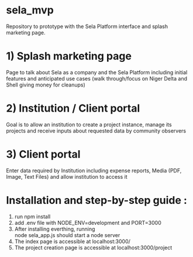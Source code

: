 # sela_mvp
Repository to prototype with the Sela Platform interface and splash marketing page. <br />
# 1) Splash marketing page <br />
Page to talk about Sela as a company and the Sela Platform including initial features and anticipated use cases (walk through/focus on Niger Delta and Shell giving money for cleanups) 
<br /> 
# 2) Institution / Client portal <br />
Goal is to allow an institution to create a project instance, manage its projects and receive inputs about requested data by community observers <br />
# 3) Client portal <br />
Enter data required by Institution including expense reports, Media (PDF, Image, Text Files) and allow institution to access it <br />
# Installation and step-by-step guide : <br />
1) run npm install
2) add .env file with NODE_ENV=development and PORT=3000
3) After installing everthing, running <br /> 
node sela_app.js should start a node server <br />
4) The index page is accessible at localhost:3000/ <br />
5) The project creation page is accessible at localhost:3000/project <br />
